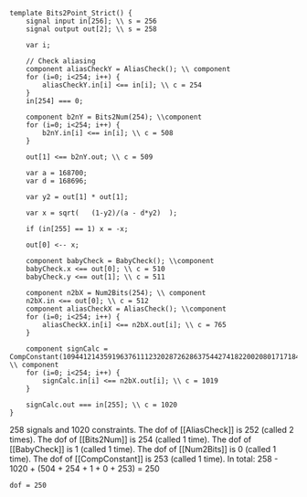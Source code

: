 ```
template Bits2Point_Strict() {
    signal input in[256]; \\ s = 256
    signal output out[2]; \\ s = 258

    var i;

    // Check aliasing
    component aliasCheckY = AliasCheck(); \\ component
    for (i=0; i<254; i++) {
        aliasCheckY.in[i] <== in[i]; \\ c = 254
    }
    in[254] === 0;

    component b2nY = Bits2Num(254); \\component
    for (i=0; i<254; i++) {
        b2nY.in[i] <== in[i]; \\ c = 508
    }

    out[1] <== b2nY.out; \\ c = 509

    var a = 168700;
    var d = 168696;

    var y2 = out[1] * out[1];

    var x = sqrt(   (1-y2)/(a - d*y2)  );

    if (in[255] == 1) x = -x;

    out[0] <-- x;

    component babyCheck = BabyCheck(); \\component
    babyCheck.x <== out[0]; \\ c = 510
    babyCheck.y <== out[1]; \\ c = 511

    component n2bX = Num2Bits(254); \\ component
    n2bX.in <== out[0]; \\ c = 512
    component aliasCheckX = AliasCheck(); \\component
    for (i=0; i<254; i++) {
        aliasCheckX.in[i] <== n2bX.out[i]; \\ c = 765
    }

    component signCalc = CompConstant(10944121435919637611123202872628637544274182200208017171849102093287904247808); \\ component
    for (i=0; i<254; i++) {
        signCalc.in[i] <== n2bX.out[i]; \\ c = 1019
    }

    signCalc.out === in[255]; \\ c = 1020
}
```
258 signals and 1020 constraints. The dof of [[AliasCheck]] is 252 (called 2 times). The dof of [[Bits2Num]] is 254 (called 1 time). The dof of [[BabyCheck]] is 1 (called 1 time). The dof of [[Num2Bits]] is 0 (called 1 time). The dof of [[CompConstant]] is 253 (called 1 time). In total: 258 - 1020 + (504 + 254 + 1 + 0 + 253) = 250

`dof = 250`